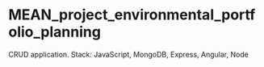 # MEAN_project_environmental_portfolio_planning
CRUD application.
Stack: JavaScript, MongoDB, Express, Angular, Node
